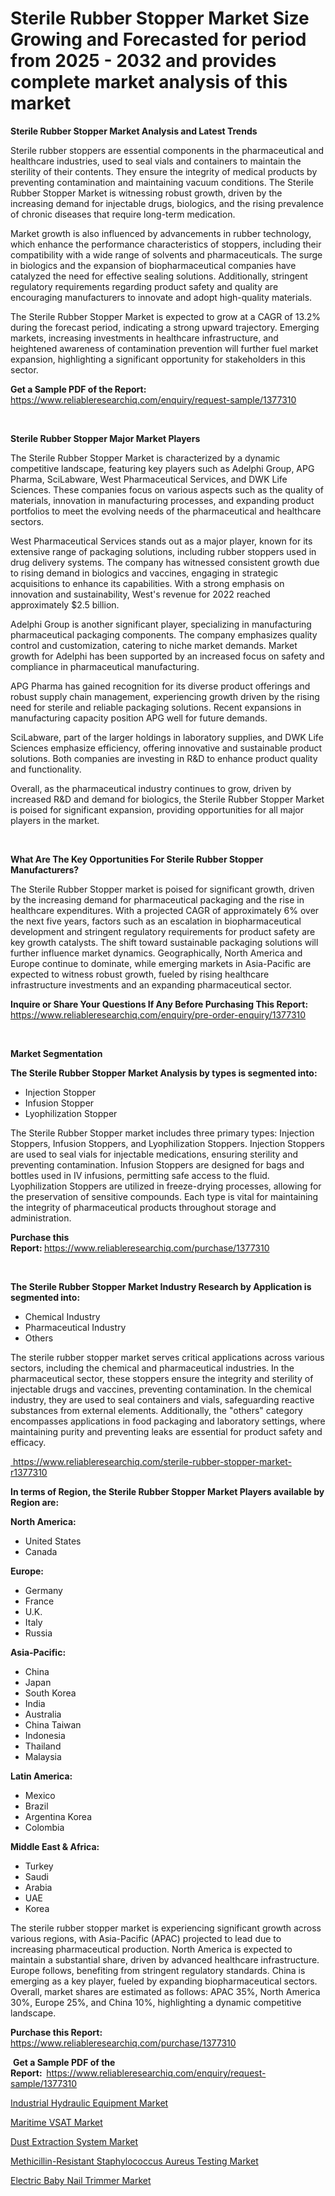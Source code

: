 <p><h1>Sterile Rubber Stopper Market Size Growing and Forecasted for period from 2025 - 2032 and provides complete market analysis of this market</h1></p><p><strong>Sterile Rubber Stopper Market Analysis and Latest Trends</strong></p>
<p><p>Sterile rubber stoppers are essential components in the pharmaceutical and healthcare industries, used to seal vials and containers to maintain the sterility of their contents. They ensure the integrity of medical products by preventing contamination and maintaining vacuum conditions. The Sterile Rubber Stopper Market is witnessing robust growth, driven by the increasing demand for injectable drugs, biologics, and the rising prevalence of chronic diseases that require long-term medication.</p><p>Market growth is also influenced by advancements in rubber technology, which enhance the performance characteristics of stoppers, including their compatibility with a wide range of solvents and pharmaceuticals. The surge in biologics and the expansion of biopharmaceutical companies have catalyzed the need for effective sealing solutions. Additionally, stringent regulatory requirements regarding product safety and quality are encouraging manufacturers to innovate and adopt high-quality materials.</p><p>The Sterile Rubber Stopper Market is expected to grow at a CAGR of 13.2% during the forecast period, indicating a strong upward trajectory. Emerging markets, increasing investments in healthcare infrastructure, and heightened awareness of contamination prevention will further fuel market expansion, highlighting a significant opportunity for stakeholders in this sector.</p></p>
<p><strong>Get a Sample PDF of the Report:&nbsp;</strong> <a href="https://www.reliableresearchiq.com/enquiry/request-sample/1377310?utm_campaign=1159&utm_medium=2&utm_source=Github&utm_content=ia&utm_term=28032025&utm_id=sterile-rubber-stopper">https://www.reliableresearchiq.com/enquiry/request-sample/1377310</a></p>
<p>&nbsp;</p>
<p><strong>Sterile Rubber Stopper Major Market Players</strong></p>
<p><p>The Sterile Rubber Stopper Market is characterized by a dynamic competitive landscape, featuring key players such as Adelphi Group, APG Pharma, SciLabware, West Pharmaceutical Services, and DWK Life Sciences. These companies focus on various aspects such as the quality of materials, innovation in manufacturing processes, and expanding product portfolios to meet the evolving needs of the pharmaceutical and healthcare sectors.</p><p>West Pharmaceutical Services stands out as a major player, known for its extensive range of packaging solutions, including rubber stoppers used in drug delivery systems. The company has witnessed consistent growth due to rising demand in biologics and vaccines, engaging in strategic acquisitions to enhance its capabilities. With a strong emphasis on innovation and sustainability, West's revenue for 2022 reached approximately $2.5 billion.</p><p>Adelphi Group is another significant player, specializing in manufacturing pharmaceutical packaging components. The company emphasizes quality control and customization, catering to niche market demands. Market growth for Adelphi has been supported by an increased focus on safety and compliance in pharmaceutical manufacturing.</p><p>APG Pharma has gained recognition for its diverse product offerings and robust supply chain management, experiencing growth driven by the rising need for sterile and reliable packaging solutions. Recent expansions in manufacturing capacity position APG well for future demands.</p><p>SciLabware, part of the larger holdings in laboratory supplies, and DWK Life Sciences emphasize efficiency, offering innovative and sustainable product solutions. Both companies are investing in R&D to enhance product quality and functionality.</p><p>Overall, as the pharmaceutical industry continues to grow, driven by increased R&D and demand for biologics, the Sterile Rubber Stopper Market is poised for significant expansion, providing opportunities for all major players in the market.</p></p>
<p>&nbsp;</p>
<p><strong>What Are The Key Opportunities For Sterile Rubber Stopper Manufacturers?</strong></p>
<p><p>The Sterile Rubber Stopper market is poised for significant growth, driven by the increasing demand for pharmaceutical packaging and the rise in healthcare expenditures. With a projected CAGR of approximately 6% over the next five years, factors such as an escalation in biopharmaceutical development and stringent regulatory requirements for product safety are key growth catalysts. The shift toward sustainable packaging solutions will further influence market dynamics. Geographically, North America and Europe continue to dominate, while emerging markets in Asia-Pacific are expected to witness robust growth, fueled by rising healthcare infrastructure investments and an expanding pharmaceutical sector.</p></p>
<p><strong>Inquire or Share Your Questions If Any Before Purchasing This Report:</strong> <a href="https://www.reliableresearchiq.com/enquiry/pre-order-enquiry/1377310?utm_campaign=1159&utm_medium=2&utm_source=Github&utm_content=ia&utm_term=28032025&utm_id=sterile-rubber-stopper">https://www.reliableresearchiq.com/enquiry/pre-order-enquiry/1377310</a></p>
<p>&nbsp;</p>
<p><strong>Market Segmentation</strong></p>
<p><strong>The Sterile Rubber Stopper Market Analysis by types is segmented into:</strong></p>
<p><ul><li>Injection Stopper</li><li>Infusion Stopper</li><li>Lyophilization Stopper</li></ul></p>
<p><p>The Sterile Rubber Stopper market includes three primary types: Injection Stoppers, Infusion Stoppers, and Lyophilization Stoppers. Injection Stoppers are used to seal vials for injectable medications, ensuring sterility and preventing contamination. Infusion Stoppers are designed for bags and bottles used in IV infusions, permitting safe access to the fluid. Lyophilization Stoppers are utilized in freeze-drying processes, allowing for the preservation of sensitive compounds. Each type is vital for maintaining the integrity of pharmaceutical products throughout storage and administration.</p></p>
<p><strong>Purchase this Report:&nbsp;</strong><a href="https://www.reliableresearchiq.com/purchase/1377310?utm_campaign=1159&utm_medium=2&utm_source=Github&utm_content=ia&utm_term=28032025&utm_id=sterile-rubber-stopper">https://www.reliableresearchiq.com/purchase/1377310</a></p>
<p>&nbsp;</p>
<p><strong>The Sterile Rubber Stopper Market Industry Research by Application is segmented into:</strong></p>
<p><ul><li>Chemical Industry</li><li>Pharmaceutical Industry</li><li>Others</li></ul></p>
<p><p>The sterile rubber stopper market serves critical applications across various sectors, including the chemical and pharmaceutical industries. In the pharmaceutical sector, these stoppers ensure the integrity and sterility of injectable drugs and vaccines, preventing contamination. In the chemical industry, they are used to seal containers and vials, safeguarding reactive substances from external elements. Additionally, the "others" category encompasses applications in food packaging and laboratory settings, where maintaining purity and preventing leaks are essential for product safety and efficacy.</p></p>
<p><a href="https://www.reliableresearchiq.com/sterile-rubber-stopper-market-r1377310?utm_campaign=1159&utm_medium=2&utm_source=Github&utm_content=ia&utm_term=28032025&utm_id=sterile-rubber-stopper">&nbsp;https://www.reliableresearchiq.com/sterile-rubber-stopper-market-r1377310</a></p>
<p><strong>In terms of Region, the Sterile Rubber Stopper Market Players available by Region are:</strong></p>
<p>
    <p> <strong> North America: </strong>
        <ul>
            <li>United States</li>
            <li>Canada</li>
        </ul>
        </p> 
    <p> <strong> Europe: </strong>
        <ul>
            <li>Germany</li>
            <li>France</li>
            <li>U.K.</li>
            <li>Italy</li>
            <li>Russia</li>
        </ul>
        </p> 
    <p> <strong> Asia-Pacific: </strong>
        <ul>
            <li>China</li>
            <li>Japan</li>
            <li>South Korea</li>
            <li>India</li>
            <li>Australia</li>
            <li>China Taiwan</li>
            <li>Indonesia</li>
            <li>Thailand</li>
            <li>Malaysia</li>
        </ul>
        </p> 
    <p> <strong> Latin America: </strong>
        <ul>
            <li>Mexico</li>
            <li>Brazil</li>
            <li>Argentina Korea</li>
            <li>Colombia</li>
        </ul>
        </p> 
    <p> <strong> Middle East & Africa: </strong>
        <ul>
            <li>Turkey</li>
            <li>Saudi</li>
            <li>Arabia</li>
            <li>UAE</li>
            <li>Korea</li>
        </ul>
    </p>
    </p>
<p><p>The sterile rubber stopper market is experiencing significant growth across various regions, with Asia-Pacific (APAC) projected to lead due to increasing pharmaceutical production. North America is expected to maintain a substantial share, driven by advanced healthcare infrastructure. Europe follows, benefiting from stringent regulatory standards. China is emerging as a key player, fueled by expanding biopharmaceutical sectors. Overall, market shares are estimated as follows: APAC 35%, North America 30%, Europe 25%, and China 10%, highlighting a dynamic competitive landscape.</p></p>
<p><strong>Purchase this Report: </strong><a href="https://www.reliableresearchiq.com/purchase/1377310?utm_campaign=1159&utm_medium=2&utm_source=Github&utm_content=ia&utm_term=28032025&utm_id=sterile-rubber-stopper">https://www.reliableresearchiq.com/purchase/1377310</a></p>
<p>&nbsp;<strong>Get a Sample PDF of the Report:&nbsp;&nbsp;</strong><a href="https://www.reliableresearchiq.com/enquiry/request-sample/1377310?utm_campaign=1159&utm_medium=2&utm_source=Github&utm_content=ia&utm_term=28032025&utm_id=sterile-rubber-stopper">https://www.reliableresearchiq.com/enquiry/request-sample/1377310</a></p>
<p><strong></strong></p>
<p><p><a href="https://www.linkedin.com/pulse/in-depth-industrial-hydraulic-equipment-report-industry-7arif?utm_campaign=1159&utm_medium=2&utm_source=Github&utm_content=ia&utm_term=28032025&utm_id=sterile-rubber-stopper">Industrial Hydraulic Equipment Market</a></p><p><a href="https://www.linkedin.com/pulse/examining-market-forces-influencing-maritime-vsat-size-growth-ikaye?utm_campaign=1159&utm_medium=2&utm_source=Github&utm_content=ia&utm_term=28032025&utm_id=sterile-rubber-stopper">Maritime VSAT Market</a></p><p><a href="https://www.linkedin.com/pulse/dust-extraction-system-market-demand-revenue-growth-71-cagr-ym7be?utm_campaign=1159&utm_medium=2&utm_source=Github&utm_content=ia&utm_term=28032025&utm_id=sterile-rubber-stopper">Dust Extraction System Market</a></p><p><a href="https://github.com/artussavasrv/Market-Research-Report-List-1/blob/main/methicillin-resistant-staphylococcus-aureus-testing-market.md?utm_campaign=1159&utm_medium=2&utm_source=Github&utm_content=ia&utm_term=28032025&utm_id=sterile-rubber-stopper">Methicillin-Resistant Staphylococcus Aureus Testing Market</a></p><p><a href="https://github.com/yosenadhler/Market-Research-Report-List-1/blob/main/electric-baby-nail-trimmer-market.md?utm_campaign=1159&utm_medium=2&utm_source=Github&utm_content=ia&utm_term=28032025&utm_id=sterile-rubber-stopper">Electric Baby Nail Trimmer Market</a></p></p>